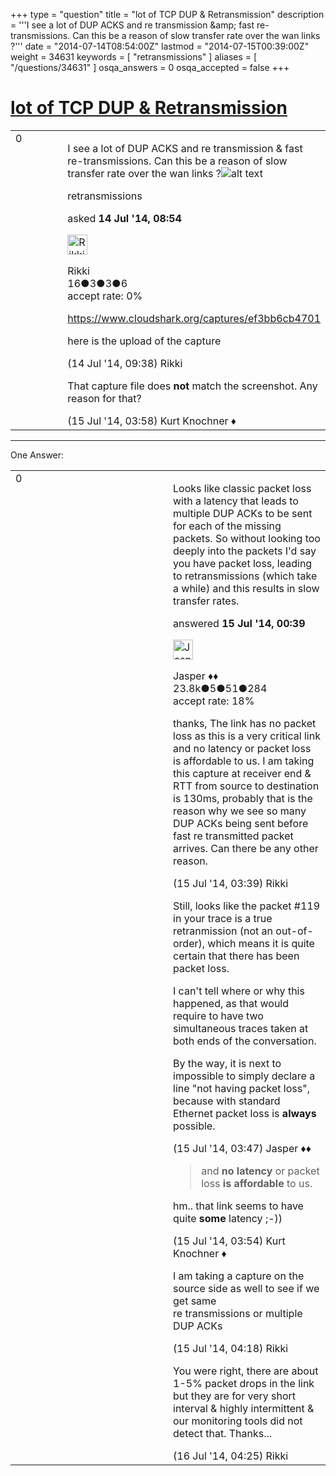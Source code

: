 +++
type = "question"
title = "lot of TCP DUP &amp; Retransmission"
description = '''I see a lot of DUP ACKS and re transmission &amp;amp; fast re-transmissions. Can this be a reason of slow transfer rate over the wan links ?'''
date = "2014-07-14T08:54:00Z"
lastmod = "2014-07-15T00:39:00Z"
weight = 34631
keywords = [ "retransmissions" ]
aliases = [ "/questions/34631" ]
osqa_answers = 0
osqa_accepted = false
+++

<div class="headNormal">

# [lot of TCP DUP & Retransmission](/questions/34631/lot-of-tcp-dup-retransmission)

</div>

<div id="main-body">

<div id="askform">

<table id="question-table" style="width:100%;"><colgroup><col style="width: 50%" /><col style="width: 50%" /></colgroup><tbody><tr class="odd"><td style="width: 30px; vertical-align: top"><div class="vote-buttons"><div id="post-34631-score" class="post-score" title="current number of votes">0</div><div id="favorite-count" class="favorite-count"></div></div></td><td><div id="item-right"><div class="question-body"><p>I see a lot of DUP ACKS and re transmission &amp; fast re-transmissions. Can this be a reason of slow transfer rate over the wan links ?<img src="https://osqa-ask.wireshark.org/upfiles/1_2.JPG" alt="alt text" /></p></div><div id="question-tags" class="tags-container tags">retransmissions</div><div id="question-controls" class="post-controls"></div><div class="post-update-info-container"><div class="post-update-info post-update-info-user"><p>asked <strong>14 Jul '14, 08:54</strong></p><img src="https://secure.gravatar.com/avatar/4316c1946f08f682c8b02ca026a5a95e?s=32&amp;d=identicon&amp;r=g" class="gravatar" width="32" height="32" alt="Rikki&#39;s gravatar image" /><p>Rikki<br />
<span class="score" title="16 reputation points">16</span><span title="3 badges"><span class="badge1">●</span><span class="badgecount">3</span></span><span title="3 badges"><span class="silver">●</span><span class="badgecount">3</span></span><span title="6 badges"><span class="bronze">●</span><span class="badgecount">6</span></span><br />
<span class="accept_rate" title="Rate of the user&#39;s accepted answers">accept rate:</span> <span title="Rikki has no accepted answers">0%</span></p></img></div></div><div id="comments-container-34631" class="comments-container"><span id="34632"></span><div id="comment-34632" class="comment"><div id="post-34632-score" class="comment-score"></div><div class="comment-text"><p><a href="https://www.cloudshark.org/captures/ef3bb6cb4701">https://www.cloudshark.org/captures/ef3bb6cb4701</a></p><p>here is the upload of the capture</p></div><div id="comment-34632-info" class="comment-info"><span class="comment-age">(14 Jul '14, 09:38)</span> Rikki</div></div><span id="34657"></span><div id="comment-34657" class="comment"><div id="post-34657-score" class="comment-score"></div><div class="comment-text"><p>That capture file does <strong>not</strong> match the screenshot. Any reason for that?</p></div><div id="comment-34657-info" class="comment-info"><span class="comment-age">(15 Jul '14, 03:58)</span> Kurt Knochner ♦</div></div></div><div id="comment-tools-34631" class="comment-tools"></div><div class="clear"></div><div id="comment-34631-form-container" class="comment-form-container"></div><div class="clear"></div></div></td></tr></tbody></table>

------------------------------------------------------------------------

<div class="tabBar">

<span id="sort-top"></span>

<div class="headQuestions">

One Answer:

</div>

</div>

<span id="34642"></span>

<div id="answer-container-34642" class="answer">

<table style="width:100%;"><colgroup><col style="width: 50%" /><col style="width: 50%" /></colgroup><tbody><tr class="odd"><td style="width: 30px; vertical-align: top"><div class="vote-buttons"><div id="post-34642-score" class="post-score" title="current number of votes">0</div></div></td><td><div class="item-right"><div class="answer-body"><p>Looks like classic packet loss with a latency that leads to multiple DUP ACKs to be sent for each of the missing packets. So without looking too deeply into the packets I'd say you have packet loss, leading to retransmissions (which take a while) and this results in slow transfer rates.</p></div><div class="answer-controls post-controls"></div><div class="post-update-info-container"><div class="post-update-info post-update-info-user"><p>answered <strong>15 Jul '14, 00:39</strong></p><img src="https://secure.gravatar.com/avatar/c578ba2967741f25aebd6afef702f432?s=32&amp;d=identicon&amp;r=g" class="gravatar" width="32" height="32" alt="Jasper&#39;s gravatar image" /><p>Jasper ♦♦<br />
<span class="score" title="23806 reputation points"><span>23.8k</span></span><span title="5 badges"><span class="badge1">●</span><span class="badgecount">5</span></span><span title="51 badges"><span class="silver">●</span><span class="badgecount">51</span></span><span title="284 badges"><span class="bronze">●</span><span class="badgecount">284</span></span><br />
<span class="accept_rate" title="Rate of the user&#39;s accepted answers">accept rate:</span> <span title="Jasper has 263 accepted answers">18%</span></p></div></div><div id="comments-container-34642" class="comments-container"><span id="34653"></span><div id="comment-34653" class="comment"><div id="post-34653-score" class="comment-score"></div><div class="comment-text"><p>thanks, The link has no packet loss as this is a very critical link and no latency or packet loss is affordable to us. I am taking this capture at receiver end &amp; RTT from source to destination is 130ms, probably that is the reason why we see so many DUP ACKs being sent before fast re transmitted packet arrives. Can there be any other reason.</p></div><div id="comment-34653-info" class="comment-info"><span class="comment-age">(15 Jul '14, 03:39)</span> Rikki</div></div><span id="34655"></span><div id="comment-34655" class="comment"><div id="post-34655-score" class="comment-score"></div><div class="comment-text"><p>Still, looks like the packet #119 in your trace is a true retranmission (not an out-of-order), which means it is quite certain that there has been packet loss.</p><p>I can't tell where or why this happened, as that would require to have two simultaneous traces taken at both ends of the conversation.</p><p>By the way, it is next to impossible to simply declare a line "not having packet loss", because with standard Ethernet packet loss is <strong>always</strong> possible.</p></div><div id="comment-34655-info" class="comment-info"><span class="comment-age">(15 Jul '14, 03:47)</span> Jasper ♦♦</div></div><span id="34656"></span><div id="comment-34656" class="comment"><div id="post-34656-score" class="comment-score"></div><div class="comment-text"><blockquote><p>and <strong>no latency</strong> or packet loss <strong>is affordable</strong> to us.</p></blockquote><p>hm.. that link seems to have quite <strong>some</strong> latency ;-))</p></div><div id="comment-34656-info" class="comment-info"><span class="comment-age">(15 Jul '14, 03:54)</span> Kurt Knochner ♦</div></div><span id="34658"></span><div id="comment-34658" class="comment"><div id="post-34658-score" class="comment-score"></div><div class="comment-text"><p>I am taking a capture on the source side as well to see if we get same<br />
re transmissions or multiple DUP ACKs</p></div><div id="comment-34658-info" class="comment-info"><span class="comment-age">(15 Jul '14, 04:18)</span> Rikki</div></div><span id="34704"></span><div id="comment-34704" class="comment"><div id="post-34704-score" class="comment-score"></div><div class="comment-text"><p>You were right, there are about 1-5% packet drops in the link but they are for very short interval &amp; highly intermittent &amp; our monitoring tools did not detect that. Thanks...</p></div><div id="comment-34704-info" class="comment-info"><span class="comment-age">(16 Jul '14, 04:25)</span> Rikki</div></div></div><div id="comment-tools-34642" class="comment-tools"></div><div class="clear"></div><div id="comment-34642-form-container" class="comment-form-container"></div><div class="clear"></div></div></td></tr></tbody></table>

</div>

<div class="paginator-container-left">

</div>

</div>

</div>

